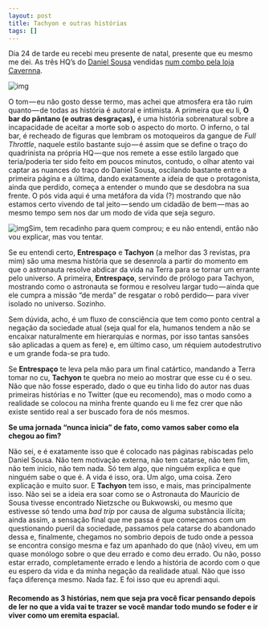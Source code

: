 ```yaml
---
layout: post
title: Tachyon e outras histórias
tags: []
---
```


Dia 24 de tarde eu recebi meu presente de natal, presente que eu mesmo me dei. As três HQ’s do [Daniel Sousa](https://twitter.com/bomdiavermes) vendidas [num combo pela loja Cavernna](http://loja.cavernna.com.br/pd-7d55a7-combo-3-hqs.html?ct=&p=1&s=1).

![img](https://cdn-images-1.medium.com/max/1000/1*bfUnXlyTZb3A8CHaWpBw0g.jpeg)

O tom — eu não gosto desse termo, mas achei que atmosfera era tão ruim quanto — de todas as história é autoral e intimista. A primeira que eu li, **O bar do pântano (e outras desgraças),** é uma história sobrenatural sobre a incapacidade de aceitar a morte sob o aspecto do morto. O inferno, o tal bar, é recheado de figuras que lembram os motoqueiros da gangue de *Full Throttle*, naquele estilo bastante sujo — é assim que se define o traço do quadrinista na própria HQ — que nos remete a esse estilo largado que teria/poderia ter sido feito em poucos minutos, contudo, o olhar atento vai captar as nuances do traço do Daniel Sousa, oscilando bastante entre a primeira página e a última, dando exatamente a ideia de que o protagonista, ainda que perdido, começa a entender o mundo que se desdobra na sua frente. O pós vida aqui é uma metáfora da vida (?) mostrando que não estamos certo vivendo de tal jeito — sendo um cidadão de bem — mas ao mesmo tempo sem nos dar um modo de vida que seja seguro.

![img](https://cdn-images-1.medium.com/max/1000/1*owG7spHdvn-b9fwOQN37cQ.jpeg)Sim, tem recadinho para quem comprou; e eu não entendi, então não vou explicar, mas vou tentar.

Se eu entendi certo, **Entrespaço** e **Tachyon** (a melhor das 3 revistas, pra mim) são uma mesma história que se desenrola a partir do momento em que o astronauta resolve abdicar da vida na Terra para se tornar um errante pelo universo. A primeira, **Entrespaço**, servindo de prólogo para Tachyon, mostrando como o astronauta se formou e resolveu largar tudo — ainda que ele cumpra a missão “de merda” de resgatar o robô perdido— para viver isolado no universo. Sozinho.

Sem dúvida, acho, é um fluxo de consciência que tem como ponto central a negação da sociedade atual (seja qual for ela, humanos tendem a não se encaixar naturalmente em hierarquias e normas, por isso tantas sansões são aplicadas a quem as fere) e, em último caso, um réquiem autodestrutivo e um grande foda-se pra tudo.

Se **Entrespaço** te leva pela mão para um final catártico, mandando a Terra tomar no cu, **Tachyon** te quebra no meio ao mostrar que esse cu é o seu. Não que não fosse esperado, dado o que eu tinha lido do autor nas duas primeiras histórias e no Twitter (que eu recomendo), mas o modo como a realidade se colocou na minha frente quando eu li me fez crer que não existe sentido real a ser buscado fora de nós mesmos. 

**Se uma jornada “nunca inicia” de fato, como vamos saber como ela chegou ao fim?**

Não sei, e é exatamente isso que é colocado nas páginas rabiscadas pelo Daniel Sousa. Não tem motivação externa, não tem catarse, não tem fim, não tem inicio, não tem nada. Só tem algo, que ninguém explica e que ninguém sabe o que é. A vida é isso, ora. Um algo, uma coisa. Zero explicação e muito suor. E **Tachyon** tem isso, e mais, mas principalmente isso. Não sei se a ideia era soar como se o Astronauta do Maurício de Sousa tivesse encontrado Nietzsche ou Bukwowski, ou mesmo que estivesse só tendo uma *bad trip* por causa de alguma substância ilícita; ainda assim, a sensação final que me passa é que começamos com um questionando pueril da sociedade, passamos pela catarse do abandonado dessa e, finalmente, chegamos no sombrio depois de tudo onde a pessoa se encontra consigo mesma e faz um apanhado do que (não) viveu, em um quase monólogo sobre o que deu errado e como deu errado. Ou não, posso estar errado, completamente errado e lendo a história de acordo com o que eu espero da vida e da minha negação da realidade atual. Não que isso faça diferença mesmo. Nada faz. E foi isso que eu aprendi aqui.

#### Recomendo as 3 histórias, nem que seja pra você ficar pensando depois de ler no que a vida vai te trazer se você mandar todo mundo se foder e ir viver como um eremita espacial.
